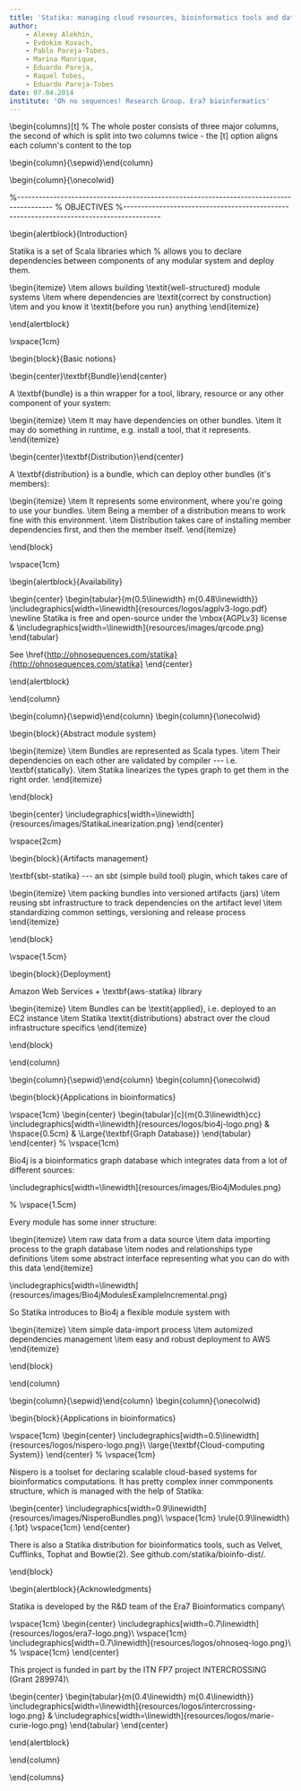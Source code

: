 ```yaml
---
title: 'Statika: managing cloud resources, bioinformatics tools and data'
author: 
    - Alexey Alekhin,
    - Evdokim Kovach,
    - Pablo Pareja-Tobes,
    - Marina Manrique,
    - Eduardo Pareja,
    - Raquel Tobes,
    - Eduardo Pareja-Tobes
date: 07.04.2014
institute: 'Oh no sequences! Research Group. Era7 bioinformatics'
---
```


\begin{columns}[t] 
% The whole poster consists of three major columns, the second of which is split into two columns twice - the [t] option aligns each column's content to the top

\begin{column}{\sepwid}\end{column}

\begin{column}{\onecolwid}

%----------------------------------------------------------------------------------------
%   OBJECTIVES
%----------------------------------------------------------------------------------------

\begin{alertblock}{Introduction}

Statika is a set of Scala libraries which % allows you to declare dependencies between components of any modular system and deploy them.

\begin{itemize}
\item allows building \textit{well-structured} module systems
\item where dependencies are \textit{correct by construction}
\item and you know it \textit{before you run} anything
\end{itemize}

\end{alertblock}

\vspace{1cm}

\begin{block}{Basic notions}

\begin{center}\textbf{Bundle}\end{center}

A \textbf{bundle} is a thin wrapper for a tool, library, resource or any other component of your system:

\begin{itemize}
\item It may have dependencies on other bundles.
\item It may do something in runtime, e.g. install a tool, that it represents.
\end{itemize}


\begin{center}\textbf{Distribution}\end{center}

A \textbf{distribution} is a bundle, which can deploy other bundles (it's members):

\begin{itemize}
\item It represents some environment, where you're going to use your bundles.
\item Being a member of a distribution means to work fine with this environment.
\item Distribution takes care of installing member dependencies first, and then the member itself.
\end{itemize}

\end{block}

\vspace{1cm}

\begin{alertblock}{Availability}

\begin{center}
\begin{tabular}{m{0.5\linewidth} m{0.48\linewidth}}
\includegraphics[width=\linewidth]{resources/logos/agplv3-logo.pdf} \newline Statika is free and open-source under the \mbox{AGPLv3} license & \includegraphics[width=\linewidth]{resources/images/qrcode.png}
\end{tabular}

See \href{http://ohnosequences.com/statika}{http://ohnosequences.com/statika}
\end{center}

\end{alertblock}



\end{column}


\begin{column}{\sepwid}\end{column}
\begin{column}{\onecolwid}


\begin{block}{Abstract module system}

\begin{itemize}
\item Bundles are represented as Scala types.
\item Their dependencies on each other are validated by compiler --- i.e. \textbf{statically}.
\item Statika linearizes the types graph to get them in the right order.
\end{itemize}

\end{block}

\begin{center}
\includegraphics[width=\linewidth]{resources/images/StatikaLinearization.png}
\end{center}

\vspace{2cm}

\begin{block}{Artifacts management}

\textbf{sbt-statika} --- an sbt (simple build tool) plugin, which takes care of

\begin{itemize}
\item packing bundles into versioned artifacts (jars)
\item reusing sbt infrastructure to track dependencies on the artifact level
\item standardizing common settings, versioning and release process
\end{itemize}

\end{block}

\vspace{1.5cm}

\begin{block}{Deployment}

Amazon Web Services + \textbf{aws-statika} library

\begin{itemize}
\item Bundles can be \textit{applied}, i.e. deployed to an EC2 instance
\item Statika \textit{distributions} abstract over the cloud infrastructure specifics
\end{itemize}

\end{block}


\end{column}




\begin{column}{\sepwid}\end{column}
\begin{column}{\onecolwid}


\begin{block}{Applications in bioinformatics}

\vspace{1cm}
\begin{center}
\begin{tabular}[c]{m{0.3\linewidth}cc}
\includegraphics[width=\linewidth]{resources/logos/bio4j-logo.png} & \hspace{0.5cm} & \Large{\textbf{Graph Database}}
\end{tabular}
\end{center}
% \vspace{1cm}

Bio4j is a bioinformatics graph database which integrates data from a lot of different sources:

\includegraphics[width=\linewidth]{resources/images/Bio4jModules.png}

% \vspace{1.5cm}

Every module has some inner structure:

\begin{itemize}
\item raw data from a data source
\item data importing process to the graph database
\item nodes and relationships type definitions
\item some abstract interface representing what you can do with this data
\end{itemize}

\includegraphics[width=\linewidth]{resources/images/Bio4jModulesExampleIncremental.png}

So Statika introduces to Bio4j a flexible module system with

\begin{itemize}
\item simple data-import process
\item automized dependencies management
\item easy and robust deployment to AWS
\end{itemize}

\end{block}


\end{column}

\begin{column}{\sepwid}\end{column}
\begin{column}{\onecolwid}

\begin{block}{Applications in bioinformatics}

\vspace{1cm}
\begin{center}
\includegraphics[width=0.5\linewidth]{resources/logos/nispero-logo.png}\\
\large{\textbf{Cloud-computing System}}
\end{center}
% \vspace{1cm}

Nispero is a toolset for declaring scalable cloud-based systems for bioinformatics computations. It has pretty complex inner commponents structure, which is managed with the help of Statika:

\begin{center}
\includegraphics[width=0.9\linewidth]{resources/images/NisperoBundles.png}\\
\vspace{1cm}
\rule{0.9\linewidth}{.1pt}
\vspace{1cm}
\end{center}


There is also a Statika distribution for bioinformatics tools, such as Velvet, Cufflinks, Tophat and Bowtie(2). See github.com/statika/bioinfo-dist/.

\end{block}


\begin{alertblock}{Acknowledgments}

Statika is developed by the R\&D team of the Era7 Bioinformatics company\\

\vspace{1cm}
\begin{center}
\includegraphics[width=0.7\linewidth]{resources/logos/era7-logo.png}\\
\vspace{1cm}
\includegraphics[width=0.7\linewidth]{resources/logos/ohnoseq-logo.png}\\
% \vspace{1cm}
\end{center}

This project is funded in part by the ITN FP7 project INTERCROSSING (Grant 289974)\\

\begin{center}
\begin{tabular}{m{0.4\linewidth} m{0.4\linewidth}}
\includegraphics[width=\linewidth]{resources/logos/intercrossing-logo.png} & \includegraphics[width=\linewidth]{resources/logos/marie-curie-logo.png}
\end{tabular}
\end{center}

\end{alertblock}

\end{column}

\end{columns}
